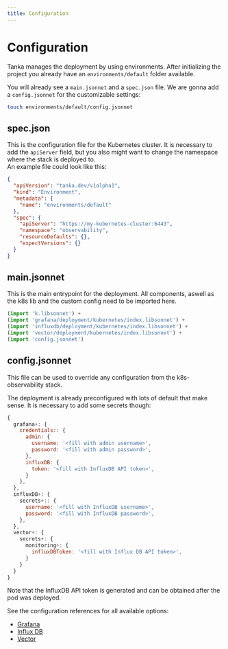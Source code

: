 ```yaml
---
title: Configuration
---
```


# Configuration

Tanka manages the deployment by using environments.
After initializing the project you already have an `environments/default` folder available.

You will already see a `main.jsonnet` and a `spec.json` file.
We are gonna add a `config.jsonnet` for the customizable settings:

```sh
touch environments/default/config.jsonnet
```

## spec.json

This is the configuration file for the Kubernetes cluster. It is necessary to add the `apiServer` field,
but you also might want to change the namespace where the stack is deployed to. \
An example file could look like this:

```json
{
  "apiVersion": "tanka.dev/v1alpha1",
  "kind": "Environment",
  "metadata": {
    "name": "environments/default"
  },
  "spec": {
    "apiServer": "https://my-kubernetes-cluster:6443",
    "namespace": "observability",
    "resourceDefaults": {},
    "expectVersions": {}
  }
}
```

## main.jsonnet

This is the main entrypoint for the deployment.
All components, aswell as the k8s lib and the custom config need to be imported here.

```js
(import 'k.libsonnet') +
(import 'grafana/deployment/kubernetes/index.libsonnet') +
(import 'influxdb/deployment/kubernetes/index.libsonnet') +
(import 'vector/deployment/kubernetes/index.libsonnet') +
(import 'config.jsonnet')
```

## config.jsonnet

This file can be used to override any configuration from the k8s-observability stack.

The deployment is already preconfigured with lots of default that make sense. It is necessary to add some secrets though:

```js
{
  grafana+: {
    credentials:: {
      admin: {
        username: '<fill with admin username>',
        password: '<fill with admin password>',
      },
      influxDB: {
        token: '<fill with InfluxDB API token>',
      }
    },
  },
  influxDB+: {
    secrets+:: {
      username: '<fill with InfluxDB username>',
      password: '<fill with InfluxDB password>',
    },
  },
  vector+: {
    secrets+: {
      monitoring+: {
        influxDBToken: '<fill with Influx DB API token>',
      }
    }
  }
}
```

Note that the InfluxDB API token is generated and can be obtained after the pod was deployed.

See the configuration references for all available options:

* [Grafana](/configuration-reference/grafana)
* [Influx DB](/configuration-reference/influx-db)
* [Vector](/configuration-reference/vector)
